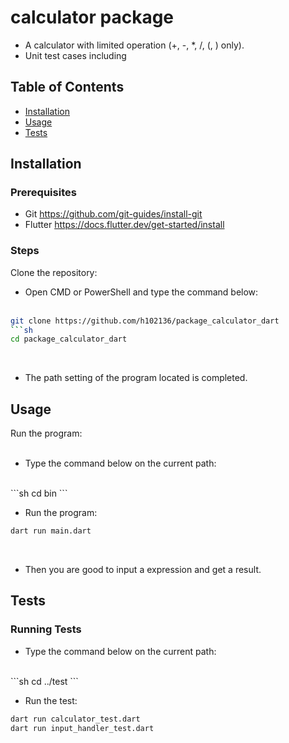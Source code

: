 # calculator package
- A calculator with limited operation (+, -, *, /, (, ) only).
- Unit test cases including

## Table of Contents

- [Installation](#installation)
- [Usage](#usage)
- [Tests](#tests)

## Installation

### Prerequisites

- Git https://github.com/git-guides/install-git
- Flutter https://docs.flutter.dev/get-started/install

### Steps

Clone the repository:<br>
    
- Open CMD or PowerShell and type the command below:<br><br>
```sh
git clone https://github.com/h102136/package_calculator_dart
```sh
cd package_calculator_dart
```
<br>

- The path setting of the program located is completed.
    
## Usage

Run the program:<br><br>

- Type the command below on the current path:
<br>
```sh
cd bin
```
<br>

- Run the program:
```sh
dart run main.dart
```
<br>

- Then you are good to input a expression and get a result.

## Tests

### Running Tests

- Type the command below on the current path:
<br>
```sh
cd ../test
```
<br>

- Run the test:
```sh
dart run calculator_test.dart
dart run input_handler_test.dart
```
<br>